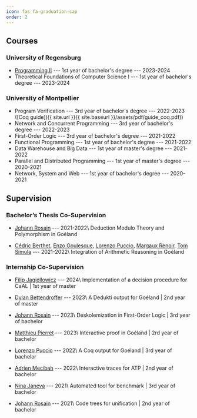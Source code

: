 ```yaml
---
icon: fas fa-graduation-cap
order: 2
---
```


##  Courses

### University of Regensburg

* [Programming II](https://github.com/ur-tcs) --- 1st year of bachelor's degree --- 2023-2024
* Theoretical Foundations of Computer Science I --- 1st year of bachelor's degree --- 2023-2024


### University of Montpellier

* Program Verification --- 3rd year of bachelor's degree --- 2022-2023 ([Coq guide]({{ site.url }}{{ site.baseurl }}/assets/pdf/guide_coq.pdf))
* Network and Concurrent Programming --- 3rd year of bachelor's degree --- 2022-2023
* First-Order Logic --- 3rd year of bachelor's degree --- 2021-2022
* Functional Programming --- 1st year of bachelor's degree --- 2021-2022
* Data Warehouse and Big Data --- 1st year of master's degree --- 2021-2022
* Parallel and Distributed Programming --- 1st year of master's degree --- 2020-2021
* Network, System and Web --- 1st year of bachelor's degree --- 2020-2021



## Supervision

### Bachelor’s Thesis Co-Supervision

* [Johann Rosain](https://perso.ens-lyon.fr/johann.rosain/) --- 2021-2022\\
Deduction Modulo Theory and Polymorphism in Goéland

* [Cédric Berthet](https://www.linkedin.com/in/c%C3%A9dric-cahuzac-a472ab188/), [Enzo Goulesque](https://www.linkedin.com/in/enzo-goulesque-1690a3284/), [Lorenzo Puccio](https://www.linkedin.com/in/lorenzo-puccio-bcs/), [Margaux Renoir](https://www.linkedin.com/in/margaux-renoir-244479220/), [Tom Simula](https://www.linkedin.com/in/tom-simula-5039b8193/) --- 2021-2022\\
Integration of Arithmetic Reasoning in Goéland

### Internship Co-Supervision

* [Filip Jagiellowicz](https://www.linkedin.com/in/filip-jagie%C5%82%C5%82owicz-17a126160/) --- 2024\\
Implementation of a decision procedure for CaAL | 1st year of master

* [Dylan Bettendroffer](https://github.com/dym-dym) --- 2023\\
A Dedukti output for Goéland | 2nd year of master

* [Johann Rosain](https://perso.ens-lyon.fr/johann.rosain/) --- 2023\\
Deskolemization in First-Order Logic | 3rd year of bachelor

* [Matthieu Pierret](https://www.linkedin.com/in/matthieupierret/) --- 2023\\
Interactive proof in Goéland | 2rd year of bachelor

* [Lorenzo Puccio](https://www.linkedin.com/in/lorenzo-puccio-bcs/) --- 2022\\
A Coq output for Goéland | 3rd year of bachelor

* [Adrien Mecibah](https://www.linkedin.com/in/adrien-mecibah-4835aa200/) --- 2022\\
Interactive traces for ATP | 2nd year of bachelor

* [Nina Janeva](https://www.linkedin.com/in/nina-janeva-08b416146/) --- 2021\\
Automated tool for benchmark | 3rd year of bachelor

* [Johann Rosain](https://perso.ens-lyon.fr/johann.rosain/) --- 2021\\
Code trees for unification | 2nd year of bachelor